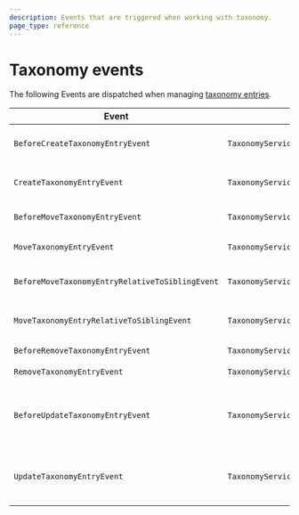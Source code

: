 ```yaml
---
description: Events that are triggered when working with taxonomy.
page_type: reference
---
```


# Taxonomy events

The following Events are dispatched when managing [taxonomy entries](taxonomy.md).

| Event | Dispatched by | Properties |
|---|---|---|
|`BeforeCreateTaxonomyEntryEvent`|`TaxonomyService::createEntry`|`TaxonomyEntryCreateStruct $createStruct`</br>`?TaxonomyEntry $taxonomyEntry = null`|
|`CreateTaxonomyEntryEvent`|`TaxonomyService::createEntry`|`TaxonomyEntry $taxonomyEntry`</br>`TaxonomyEntryCreateStruct $createStruct`|
|`BeforeMoveTaxonomyEntryEvent`|`TaxonomyService::moveEntry`|`TaxonomyEntry $taxonomyEntry`</br>`TaxonomyEntry $newParent`|
|`MoveTaxonomyEntryEvent`|`TaxonomyService::moveEntry`|`TaxonomyEntry $taxonomyEntry`</br>`TaxonomyEntry $newParent`|
|`BeforeMoveTaxonomyEntryRelativeToSiblingEvent`|`TaxonomyService::moveEntryRelativeToSibling`|`TaxonomyEntry $taxonomyEntry`</br>`TaxonomyEntry $sibling`</br>`string $position`|
|`MoveTaxonomyEntryRelativeToSiblingEvent`|`TaxonomyService::moveEntryRelativeToSibling`|`TaxonomyEntry $taxonomyEntry`</br>`TaxonomyEntry $sibling`</br>`string $position`|
|`BeforeRemoveTaxonomyEntryEvent`|`TaxonomyService::removeEntry`|`TaxonomyEntry $taxonomyEntry`|
|`RemoveTaxonomyEntryEvent`|`TaxonomyService::removeEntry`|`TaxonomyEntry $taxonomyEntry`|
|`BeforeUpdateTaxonomyEntryEvent`|`TaxonomyService::updateEntry`|`TaxonomyEntry $taxonomyEntry`</br>`TaxonomyEntryUpdateStruct $updateStruct`</br>`?TaxonomyEntry $updatedTaxonomyEntry = null`|
|`UpdateTaxonomyEntryEvent`|`TaxonomyService::updateEntry`|`TaxonomyEntry $updatedTaxonomyEntry`</br>`TaxonomyEntry $taxonomyEntry`</br>`TaxonomyEntryUpdateStruct $updateStruct`|
